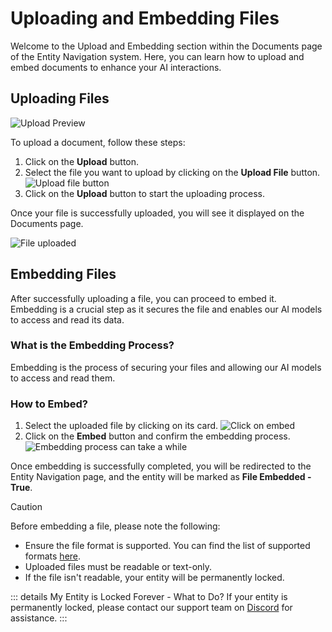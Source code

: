 # Uploading and Embedding Files

Welcome to the Upload and Embedding section within the Documents page of the Entity Navigation system. Here, you can learn how to upload and embed documents to enhance your AI interactions.

## Uploading Files

![Upload Preview](https://i.imgur.com/xDEfSpx.png)

To upload a document, follow these steps:

1. Click on the **Upload** button.
2. Select the file you want to upload by clicking on the **Upload File** button.
   ![Upload file button](https://i.imgur.com/CnSLjZm.png)
3. Click on the **Upload** button to start the uploading process.

Once your file is successfully uploaded, you will see it displayed on the Documents page.

![File uploaded](https://i.imgur.com/QMYTAiF.png)

## Embedding Files

After successfully uploading a file, you can proceed to embed it. Embedding is a crucial step as it secures the file and enables our AI models to access and read its data.

### What is the Embedding Process?

Embedding is the process of securing your files and allowing our AI models to access and read them.

### How to Embed?

1. Select the uploaded file by clicking on its card.
   ![Click on embed](https://i.imgur.com/wBUri9K.gif)
2. Click on the **Embed** button and confirm the embedding process.
   ![Embedding process can take a while](https://i.imgur.com/PQtmBGd.png)

Once embedding is successfully completed, you will be redirected to the Entity Navigation page, and the entity will be marked as **File Embedded - True**.

> [!CAUTION]
> Before embedding a file, please note the following:
> - Ensure the file format is supported. You can find the list of supported formats [here](https://tika.apache.org/1.10/formats.html).
> - Uploaded files must be readable or text-only.
> - If the file isn't readable, your entity will be permanently locked.

::: details My Entity is Locked Forever - What to Do?
If your entity is permanently locked, please contact our support team on [Discord](https://discord.com/invite/sEZewz7GtD) for assistance.
:::
